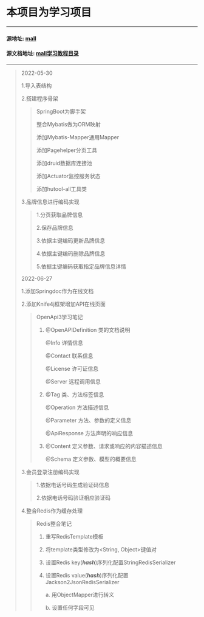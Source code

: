 # 本项目为学习项目

___

#### 源地址: [mall](https://github.com/macrozheng/mall)

#### 源文档地址: [mall学习教程目录](https://www.macrozheng.com/mall/catalog/mall_catalog.html#%E5%8F%8B%E6%83%85%E6%8F%90%E7%A4%BA)

___
>2022-05-30
>
>1.导入表结构
>
>2.搭建程序骨架
>
>> SpringBoot为脚手架
>>
>> 整合Mybatis做为ORM映射
>>
>> 添加Mybatis-Mapper通用Mapper
>>
>> 添加Pagehelper分页工具
>>
>> 添加druid数据库连接池
>>
>> 添加Actuator监控服务状态
>>
>> 添加hutool-all工具类
>
>3.品牌信息进行编码实现
>
>> 1.分页获取品牌信息
>>
>> 2.保存品牌信息
>>
>> 3.依据主键编码更新品牌信息
>>
>> 4.依据主键编码删除品牌信息
>>
>> 5.依据主键编码获取指定品牌信息详情
>
>
>
>2022-06-27
>
>1.添加Springdoc作为在线文档
>
>2.添加Knife4j框架增加API在线页面
>
>> OpenApi3学习笔记
>>
>> 1.  @OpenAPIDefinition 类的文档说明
>>
>>     @Info 详情信息
>>
>>     @Contact 联系信息
>>
>>     @License 许可证信息
>>
>>     @Server 远程调用信息
>>
>> 2. @Tag 类、方法标签信息
>>
>>    @Operation 方法描述信息
>>
>>    @Parameter 方法、参数的定义信息
>>
>>    @ApiResponse 方法声明的响应信息
>>
>> 3. @Content 定义参数、请求或响应的内容描述信息
>>
>>    @Schema 定义参数、模型的概要信息
>
>3.会员登录注册编码实现
>
>> 1.依据电话号码生成验证码信息
>>
>> 2.依据电话号码验证相应验证码
>
>4.整合Redis作为缓存处理
>
>> Redis整合笔记
>>
>> 1. 重写RedisTemplate模板
>>
>> 2. 将template类型修改为<String, Object>键值对
>>
>> 3. 设置Redis key(***hash***)序列化配置StringRedisSerializer
>>
>> 4. 设置Redis value(***hash***)序列化配置Jackson2JsonRedisSerializer
>>
>>    a. 用ObjectMapper进行转义
>>
>>    b. 设置任何字段可见

